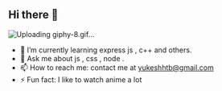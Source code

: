 
## Hi there 👋

<!--
**Yukesh2/Yukesh2** is a ✨ _special_ ✨ repository because its `README.md` (this file) appears on your GitHub profile.



Here are some ideas to get you started:-->
![Uploading giphy-8.gif…]()

- 🌱 I’m currently learning express js , c++ and others.
- 💬 Ask me about js , css , node .
- 📫 How to reach me: contact me at yukeshhtb@gmail.com
- ⚡ Fun fact: I like to watch anime a lot


